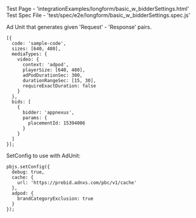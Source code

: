 Test Page - 'integrationExamples/longform/basic_w_bidderSettings.html'
Test Spec File - 'test/spec/e2e/longform/basic_w_bidderSettings.spec.js'

Ad Unit that generates given 'Request' - 'Response' pairs.

```(javascript)
[{
  code: 'sample-code',
  sizes: [640, 480],
  mediaTypes: {
    video: {
      context: 'adpod',
      playerSize: [640, 480],
      adPodDurationSec: 300,
      durationRangeSec: [15, 30],
      requireExactDuration: false
    }
  },
  bids: [
    {
      bidder: 'appnexus',
      params: {
        placementId: 15394006
      }
    }
  ]
}];
```

SetConfig to use with AdUnit:
```
pbjs.setConfig({
  debug: true,
  cache: {
    url: 'https://prebid.adnxs.com/pbc/v1/cache'
  },
  adpod: {
    brandCategoryExclusion: true
  }
});
```